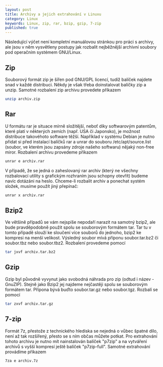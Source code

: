 ```yaml
---
layout: post
title: Archivy a jejich extrahování v Linuxu
category: Linux
keywords: Linux, zip, rar, bzip, gzip, 7-zip
published: true
---
```


Následující výčet není kompletní manuálovou stránkou pro práci s archivy, ale jsou v něm vysvětleny postupy jak rozbalit nejběžnější archivní soubory pod operačním systémem GNU/Linux.

## Zip

Souborový formát zip je šířen pod GNU/GPL licencí, tudíž balíček najdete snad v každé distribuci. Někdy je však třeba doinstalovat balíčky zip a unzip. Samotné rozbalení zip archivu provedete příkazem

```bash
unzip archiv.zip
```

## Rar

U formátu rar je situace mírně složitější, neboť díky softwarovým patentům, které platí v některých zemích (např. USA či Japonsko), je možnost distribuce takovéhoto software těžší. Například v systému Debian je nutno přidat si před instalací balíčků rar a unrar do souboru /etc/apt/source.list (soubor, ve kterém jsou zapsány zdroje našeho softwaru) nějaký non-free miror. Rozbalení archivu provedeme příkazem

```bash
unrar e archiv.rar
```

V případě, že se jedná o zaheslovaný rar archiv (který ne všechny rozbalovací utility s grafickým rozhraním jsou schopny otevřít) budeme navíc dotázáni na heslo. Chceme-li rozbalit archiv a ponechat systém složek, musíme použít jiný přepínač:

```bash
unrar x archiv.rar
```

## Bzip2

Ve většině případů se vám nejspíše nepodaří narazit na samotný bzip2, ale bude pravděpodobně použit spolu se souborovým formátem tar. Tar tu v tomto případě slouží ke sloučení více souborů do jednoho, bzip2 ke kompresi na menší velikost. Výsledný soubor mívá příponu soubor.tar.bz2 či soubor.tbz nebo soubor.tbz2. Rozbalení provedeme pomocí

```bash
tar jxvf archiv.tar.bz2
```

## Gzip

Gzip byl původně vyvynut jako svobodná náhrada pro zip (odtud i název - GnuZIP). Stejně jako Bzip2 jej najdeme nejčastěji spolu se souborovým formátem tar. Přípona bývá buďto soubor.tar.gz nebo soubor.tgz. Rozbalí se pomocí

```bash
tar zxvf archiv.tar.gz
```

## 7-zip

Formát 7z, přestože z technického hlediska se nejedná o vůbec špatné dílo, není až tak rozšířený, přesto se s ním občas můžete potkat. Pro extrahování tohoto archivu je nutno mít nainstalován balíček "p7zip" a na vytváření archivů s vyšší kompresí ještě balíček "p7zip-full". Samotné extrahování provádíme příkazem

```bash
7za e archiv.7z
```
